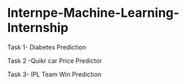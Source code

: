 # Internpe-Machine-Learning-Internship

Task 1- Diabetes Prediction

Task 2 -Quikr car Price Predictor

Task 3- IPL Team Win Prediction
